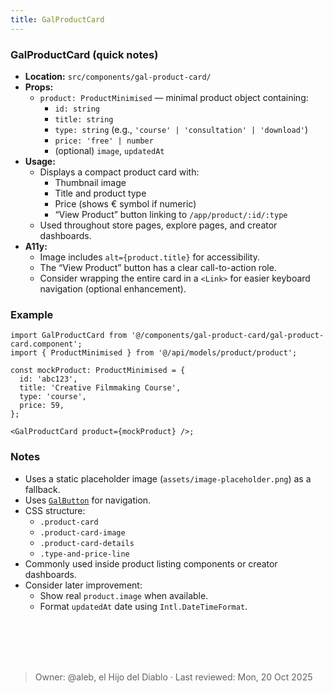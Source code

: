 ```yaml
---
title: GalProductCard
---
```


### GalProductCard (quick notes)
- **Location:** `src/components/gal-product-card/`
- **Props:**
  - `product: ProductMinimised` — minimal product object containing:
    - `id: string`
    - `title: string`
    - `type: string` (e.g., `'course' | 'consultation' | 'download'`)
    - `price: 'free' | number`
    - (optional) `image`, `updatedAt`
- **Usage:**
  - Displays a compact product card with:
    - Thumbnail image  
    - Title and product type  
    - Price (shows € symbol if numeric)  
    - “View Product” button linking to `/app/product/:id/:type`
  - Used throughout store pages, explore pages, and creator dashboards.
- **A11y:**
  - Image includes `alt={product.title}` for accessibility.
  - The “View Product” button has a clear call-to-action role.
  - Consider wrapping the entire card in a `<Link>` for easier keyboard navigation (optional enhancement).

### Example
```tsx
import GalProductCard from '@/components/gal-product-card/gal-product-card.component';
import { ProductMinimised } from '@/api/models/product/product';

const mockProduct: ProductMinimised = {
  id: 'abc123',
  title: 'Creative Filmmaking Course',
  type: 'course',
  price: 59,
};

<GalProductCard product={mockProduct} />;
```


### Notes
- Uses a static placeholder image (`assets/image-placeholder.png`) as a fallback.
- Uses [`GalButton`](button.md) for navigation.
- CSS structure:
    - `.product-card`
    - `.product-card-image`
    - `.product-card-details`
    - `.type-and-price-line`
- Commonly used inside product listing components or creator dashboards.
- Consider later improvement:
    - Show real `product.image` when available.
    - Format `updatedAt` date using `Intl.DateTimeFormat`.

<br></br>
<br></br>
> Owner: @aleb, el Hijo del Diablo · Last reviewed: Mon, 20 Oct 2025
